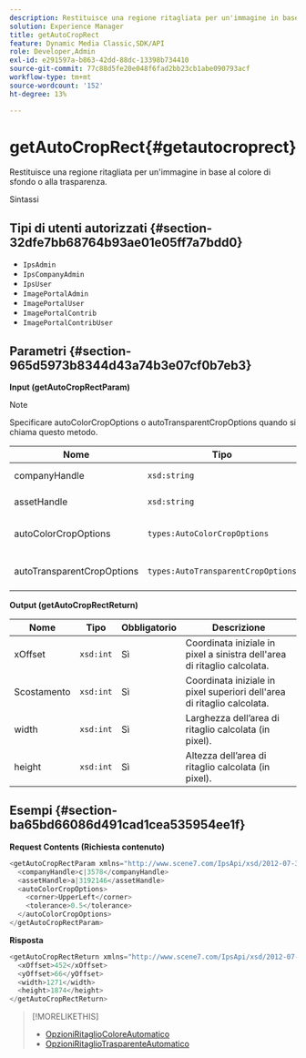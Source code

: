 ```yaml
---
description: Restituisce una regione ritagliata per un'immagine in base al colore di sfondo o alla trasparenza.
solution: Experience Manager
title: getAutoCropRect
feature: Dynamic Media Classic,SDK/API
role: Developer,Admin
exl-id: e291597a-b863-42dd-88dc-13398b734410
source-git-commit: 77c88d5fe20e048f6fad2bb23cb1abe090793acf
workflow-type: tm+mt
source-wordcount: '152'
ht-degree: 13%

---
```


# getAutoCropRect{#getautocroprect}

Restituisce una regione ritagliata per un&#39;immagine in base al colore di sfondo o alla trasparenza.

Sintassi

## Tipi di utenti autorizzati {#section-32dfe7bb68764b93ae01e05ff7a7bdd0}

* `IpsAdmin`
* `IpsCompanyAdmin`
* `IpsUser`
* `ImagePortalAdmin`
* `ImagePortalUser`
* `ImagePortalContrib`
* `ImagePortalContribUser`

## Parametri {#section-965d5973b8344d43a74b3e07cf0b7eb3}

**Input (getAutoCropRectParam)**

>[!NOTE]
>
>Specificare autoColorCropOptions o autoTransparentCropOptions quando si chiama questo metodo.

| Nome | Tipo | Obbligatorio | Descrizione |
|---|---|---|---|
| companyHandle | `xsd:string` | Sì | Handle per l’azienda con la risorsa con cui desideri lavorare. |
| assetHandle | `xsd:string` | Sì | Handle della risorsa con cui desideri lavorare. |
| autoColorCropOptions | `types:AutoColorCropOptions` | No | Calcola il rettangolo di ritaglio in base al colore. Consulta [OpzioniRitaglioColoreAutomatico](../../../types/c-data-types/r-auto-color-crop-options.md#reference-976c3a1f8e47473cae016a4e9e09e4a6). |
| autoTransparentCropOptions | `types:AutoTransparentCropOptions` | No | Calcola il rettangolo di ritaglio in base alla trasparenza. Consulta [OpzioniRitaglioTrasparenteAutomatico](../../../types/c-data-types/r-auto-transparent-crop-options.md#reference-f4460b3bdf814f4c85e4f097ea4e6e2b). |

**Output (getAutoCropRectReturn)**

| Nome | Tipo | Obbligatorio | Descrizione |
|---|---|---|---|
| xOffset | `xsd:int` | Sì | Coordinata iniziale in pixel a sinistra dell&#39;area di ritaglio calcolata. |
| Scostamento | `xsd:int` | Sì | Coordinata iniziale in pixel superiori dell&#39;area di ritaglio calcolata. |
| width | `xsd:int` | Sì | Larghezza dell’area di ritaglio calcolata (in pixel). |
| height | `xsd:int` | Sì | Altezza dell’area di ritaglio calcolata (in pixel). |

## Esempi {#section-ba65bd66086d491cad1cea535954ee1f}

**Request Contents (Richiesta contenuto)**

```java
<getAutoCropRectParam xmlns="http://www.scene7.com/IpsApi/xsd/2012-07-31-beta">
  <companyHandle>c|3578</companyHandle>
  <assetHandle>a|3192146</assetHandle>
  <autoColorCropOptions>
    <corner>UpperLeft</corner>
    <tolerance>0.5</tolerance>
  </autoColorCropOptions>
</getAutoCropRectParam>
```

**Risposta**

```java
<getAutoCropRectReturn xmlns="http://www.scene7.com/IpsApi/xsd/2012-07-31-beta">
  <xOffset>452</xOffset>
  <yOffset>66</yOffset>
  <width>1271</width>
  <height>1874</height>
</getAutoCropRectReturn>
```

>[!MORELIKETHIS]
>
>* [OpzioniRitaglioColoreAutomatico](../../../types/c-data-types/r-auto-color-crop-options.md#reference-976c3a1f8e47473cae016a4e9e09e4a6)
>* [OpzioniRitaglioTrasparenteAutomatico](../../../types/c-data-types/r-auto-transparent-crop-options.md#reference-f4460b3bdf814f4c85e4f097ea4e6e2b)

